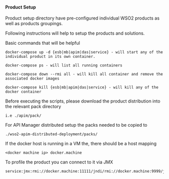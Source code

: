 #### Product Setup ####

Product setup directory have pre-configured individual WSO2 products as well as products groupings. 

Following instructions will help to setup the products and solutions.

Basic commands that will be helpful 

```
docker-compose up -d {esb|mb|apim|das|service} - will start any of the individual product in its own container.

docker-compose ps - will list all running containers

docker-compose down --rmi all - will kill all container and remove the associated docker images

docker-compose kill {esb|mb|apim|das|service} - will kill any of the docker container
```

Before executing the scripts, please download the product distribution into the relevant pack directory

```
i.e ./apim/pack/

```

For API Manager distributed setup the packs needed to be copied to 

```
./wso2-apim-distributed-deployment/packs/
```

If the docker host is running in a VM the, there should be a host mapping 

```
<docker machine ip> docker.machine
```

To profile the product you can connect to it via JMX

```
service:jmx:rmi://docker.machine:11111/jndi/rmi://docker.machine:9999/jmxrmi
```